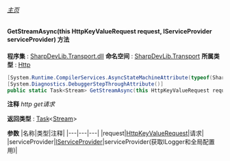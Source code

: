 ###### [主页](./Index.md "主页")
#### GetStreamAsync(this HttpKeyValueRequest request, IServiceProvider serviceProvider) 方法
**程序集** : [SharpDevLib.Transport.dll](./SharpDevLib.Transport.assembly.md "SharpDevLib.Transport.dll")
**命名空间** : [SharpDevLib.Transport](./SharpDevLib.Transport.namespace.md "SharpDevLib.Transport")
**所属类型** : [Http](./SharpDevLib.Transport.Http.md "Http")
``` csharp
[System.Runtime.CompilerServices.AsyncStateMachineAttribute(typeof(SharpDevLib.Transport.Http+<GetStreamAsync>d__3))]
[System.Diagnostics.DebuggerStepThroughAttribute()]
public static Task<Stream> GetStreamAsync(this HttpKeyValueRequest request, IServiceProvider serviceProvider)
```
**注释**
*http get请求*

**返回类型** : [Task](https://learn.microsoft.com/en-us/dotnet/api/system.threading.tasks.task-1 "Task")\<[Stream](https://learn.microsoft.com/en-us/dotnet/api/system.io.stream "Stream")\>

**参数**
|名称|类型|注释|
|---|---|---|
|request|[HttpKeyValueRequest](./SharpDevLib.Transport.HttpKeyValueRequest.md "HttpKeyValueRequest")|请求|
|serviceProvider|[IServiceProvider](https://learn.microsoft.com/en-us/dotnet/api/system.iserviceprovider "IServiceProvider")|serviceProvider(获取ILogger和全局配置用)|

